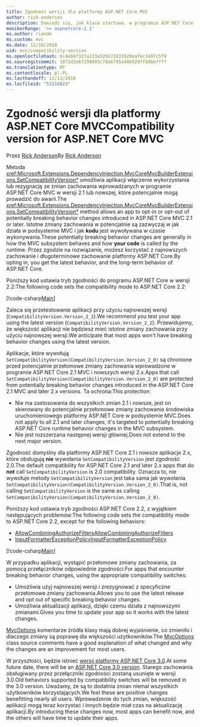 ```yaml
---
title: Zgodność wersji dla platformy ASP.NET Core MVC
author: rick-anderson
description: Dowiedz się, jak klasa startowa. w programie ASP.NET Core umożliwia skonfigurowanie usług i potok żądań aplikacji.
monikerRange: '>= aspnetcore-2.1'
ms.author: riande
ms.custom: mvc
ms.date: 12/10/2018
uid: mvc/compatibility-version
ms.openlocfilehash: 6c4eb6f327a133a52bb72833920eafec3497c5f8
ms.sourcegitcommit: 1872d2e6f299093c78a6795a486929ffb0bbffff
ms.translationtype: MT
ms.contentlocale: pl-PL
ms.lasthandoff: 12/11/2018
ms.locfileid: "53216823"
---
```

# <a name="compatibility-version-for-aspnet-core-mvc"></a><span data-ttu-id="a5757-103">Zgodność wersji dla platformy ASP.NET Core MVC</span><span class="sxs-lookup"><span data-stu-id="a5757-103">Compatibility version for ASP.NET Core MVC</span></span>

<span data-ttu-id="a5757-104">Przez [Rick Anderson](https://twitter.com/RickAndMSFT)</span><span class="sxs-lookup"><span data-stu-id="a5757-104">By [Rick Anderson](https://twitter.com/RickAndMSFT)</span></span>

<span data-ttu-id="a5757-105">Metoda <xref:Microsoft.Extensions.DependencyInjection.MvcCoreMvcBuilderExtensions.SetCompatibilityVersion*> umożliwia aplikacji włączenie wykorzystania lub rezygnację ze zmian zachowania wprowadzanych w programie ASP.NET Core MVC w wersji 2.1 lub nowszej, które potencjalnie mogą prowadzić do awarii.</span><span class="sxs-lookup"><span data-stu-id="a5757-105">The <xref:Microsoft.Extensions.DependencyInjection.MvcCoreMvcBuilderExtensions.SetCompatibilityVersion*> method allows an app to opt-in or opt-out of potentially breaking behavior changes introduced in ASP.NET Core MVC 2.1 or later.</span></span> <span data-ttu-id="a5757-106">Istotne zmiany zachowania w potencjalnie są zazwyczaj w jak działa w podsystemie MVC i jak **kodu** jest wywoływana w czasie wykonywania.</span><span class="sxs-lookup"><span data-stu-id="a5757-106">These potentially breaking behavior changes are generally in how the MVC subsystem behaves and how **your code** is called by the runtime.</span></span> <span data-ttu-id="a5757-107">Przez zgodzie na rozwiązanie, możesz korzystać z najnowszych zachowanie i długoterminowe zachowanie platformy ASP.NET Core.</span><span class="sxs-lookup"><span data-stu-id="a5757-107">By opting in, you get the latest behavior, and the long-term behavior of ASP.NET Core.</span></span>

<span data-ttu-id="a5757-108">Poniższy kod ustawia tryb zgodności do programu ASP.NET Core w wersji 2.2:</span><span class="sxs-lookup"><span data-stu-id="a5757-108">The following code sets the compatibility mode to ASP.NET Core 2.2:</span></span>

[!code-csharp[Main](compatibility-version/samples/2.x/CompatibilityVersionSample/Startup.cs?name=snippet1)]

<span data-ttu-id="a5757-109">Zaleca się przetestowanie aplikacji przy użyciu najnowszej wersji (`CompatibilityVersion.Version_2_2`).</span><span class="sxs-lookup"><span data-stu-id="a5757-109">We recommend you test your app using the latest version (`CompatibilityVersion.Version_2_2`).</span></span> <span data-ttu-id="a5757-110">Przewidujemy, że większość aplikacji nie będziesz mieć istotne zmiany zachowania przy użyciu najnowszej wersji.</span><span class="sxs-lookup"><span data-stu-id="a5757-110">We anticipate that most apps won't have breaking behavior changes using the latest version.</span></span>

<span data-ttu-id="a5757-111">Aplikacje, które wywołują `SetCompatibilityVersion(CompatibilityVersion.Version_2_0)` są chronione przed potencjalnie przełomowe zmiany zachowania wprowadzone w programie ASP.NET Core 2.1 MVC i nowszych wersji 2.x.</span><span class="sxs-lookup"><span data-stu-id="a5757-111">Apps that call `SetCompatibilityVersion(CompatibilityVersion.Version_2_0)` are protected from potentially breaking behavior changes introduced in the ASP.NET Core 2.1 MVC and later 2.x versions.</span></span> <span data-ttu-id="a5757-112">Ta ochrona:</span><span class="sxs-lookup"><span data-stu-id="a5757-112">This protection:</span></span>

* <span data-ttu-id="a5757-113">Nie ma zastosowania do wszystkich zmian 2.1 i nowsze, jest on skierowany do potencjalnie przełomowe zmiany zachowania środowiska uruchomieniowego platformy ASP.NET Core w podsystemie MVC.</span><span class="sxs-lookup"><span data-stu-id="a5757-113">Does not apply to all 2.1 and later changes, it's targeted to potentially breaking ASP.NET Core runtime behavior changes in the MVC subsystem.</span></span>
* <span data-ttu-id="a5757-114">Nie jest rozszerzana następnej wersji głównej.</span><span class="sxs-lookup"><span data-stu-id="a5757-114">Does not extend to the next major version.</span></span>

<span data-ttu-id="a5757-115">Zgodność domyślny dla platformy ASP.NET Core 2.1 i nowsze aplikacje 2.x, które obsługują **nie** wywołania `SetCompatibilityVersion` jest zgodność 2.0.</span><span class="sxs-lookup"><span data-stu-id="a5757-115">The default compatibility for ASP.NET Core 2.1 and later 2.x apps that do **not** call `SetCompatibilityVersion` is 2.0 compatibility.</span></span> <span data-ttu-id="a5757-116">Oznacza to, nie wywołuje metody `SetCompatibilityVersion` jest taka sama jak wywołania `SetCompatibilityVersion(CompatibilityVersion.Version_2_0)`.</span><span class="sxs-lookup"><span data-stu-id="a5757-116">That is, not calling `SetCompatibilityVersion` is the same as calling `SetCompatibilityVersion(CompatibilityVersion.Version_2_0)`.</span></span>

<span data-ttu-id="a5757-117">Poniższy kod ustawia tryb zgodności ASP.NET Core 2.2, z wyjątkiem następujących problemów:</span><span class="sxs-lookup"><span data-stu-id="a5757-117">The following code sets the compatibility mode to ASP.NET Core 2.2, except for the following behaviors:</span></span>

* [<span data-ttu-id="a5757-118">AllowCombiningAuthorizeFilters</span><span class="sxs-lookup"><span data-stu-id="a5757-118">AllowCombiningAuthorizeFilters</span></span>](https://github.com/aspnet/Mvc/blob/master/src/Microsoft.AspNetCore.Mvc.Core/MvcOptions.cs)
* [<span data-ttu-id="a5757-119">InputFormatterExceptionPolicy</span><span class="sxs-lookup"><span data-stu-id="a5757-119">InputFormatterExceptionPolicy</span></span>](https://github.com/aspnet/Mvc/blob/master/src/Microsoft.AspNetCore.Mvc.Core/MvcOptions.cs)

[!code-csharp[Main](compatibility-version/samples/2.x/CompatibilityVersionSample/Startup2.cs?name=snippet1)]

<span data-ttu-id="a5757-120">W przypadku aplikacji, wystąpić przełomowe zmiany zachowania, za pomocą przełączników odpowiednie zgodności:</span><span class="sxs-lookup"><span data-stu-id="a5757-120">For apps that encounter breaking behavior changes, using the appropriate compatibility switches:</span></span>

* <span data-ttu-id="a5757-121">Umożliwia użyj najnowszej wersji i zrezygnować z specyficzne przełomowe zmiany zachowania.</span><span class="sxs-lookup"><span data-stu-id="a5757-121">Allows you to use the latest release and opt out of specific breaking behavior changes.</span></span>
* <span data-ttu-id="a5757-122">Umożliwia aktualizacji aplikacji, dzięki czemu działa z najnowszymi zmianami.</span><span class="sxs-lookup"><span data-stu-id="a5757-122">Gives you time to update your app so it works with the latest changes.</span></span>

<span data-ttu-id="a5757-123">[MvcOptions](https://github.com/aspnet/Mvc/blob/master/src/Microsoft.AspNetCore.Mvc.Core/MvcOptions.cs) komentarze źródła klasy mają dobrej wyjaśnienie, co zmieniło i dlaczego zmiany są poprawę dla większości użytkowników.</span><span class="sxs-lookup"><span data-stu-id="a5757-123">The [MvcOptions](https://github.com/aspnet/Mvc/blob/master/src/Microsoft.AspNetCore.Mvc.Core/MvcOptions.cs) class source comments have a good explanation of what changed and why the changes are an improvement for most users.</span></span>

<span data-ttu-id="a5757-124">W przyszłości, będzie istnieć [wersji platformy ASP.NET Core 3.0](https://github.com/aspnet/Home/wiki/Roadmap).</span><span class="sxs-lookup"><span data-stu-id="a5757-124">At some future date, there will be an [ASP.NET Core 3.0 version](https://github.com/aspnet/Home/wiki/Roadmap).</span></span> <span data-ttu-id="a5757-125">Starego zachowania obsługiwany przez przełączniki zgodności zostaną usunięte w wersji 3.0.</span><span class="sxs-lookup"><span data-stu-id="a5757-125">Old behaviors supported by compatibility switches will be removed in the 3.0 version.</span></span> <span data-ttu-id="a5757-126">Uważamy, że są to dodatnia zmian niemal wszystkich użytkowników korzystających.</span><span class="sxs-lookup"><span data-stu-id="a5757-126">We feel these are positive changes benefitting nearly all users.</span></span> <span data-ttu-id="a5757-127">Wprowadzenie do tych zmian, większość aplikacji mogą teraz korzystać i innych będzie miał czas na aktualizację aplikacji.</span><span class="sxs-lookup"><span data-stu-id="a5757-127">By introducing these changes now, most apps can benefit now, and the others will have time to update their apps.</span></span>
